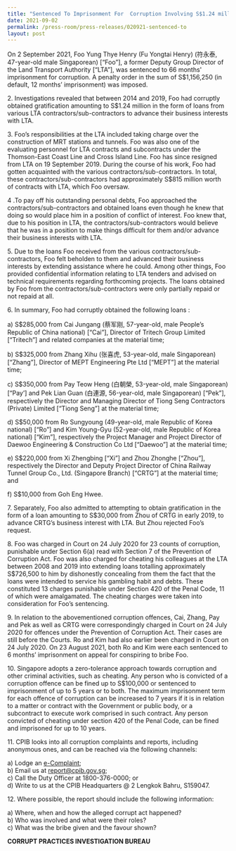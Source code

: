 ```yaml
---
title: "Sentenced To Imprisonment For  Corruption Involving S$1.24 million "
date: 2021-09-02
permalink: /press-room/press-releases/020921-sentenced-to
layout: post
---
```

On 2 September 2021, Foo Yung Thye Henry (Fu Yongtai Henry) (符永泰, 47-year-old male Singaporean) [“Foo”], a former Deputy Group Director of the Land Transport Authority [“LTA”], was sentenced to 66 months' imprisonment  for corruption. A penalty order in the sum of S$1,156,250 (in default, 12 months’ imprisonment) was imposed.

2\.	Investigations revealed that between 2014 and 2019, Foo had corruptly obtained gratification amounting to S$1.24 million in the form of loans from various LTA contractors/sub-contractors to advance their business interests with LTA. 

 3\.	Foo’s responsibilities at the LTA included taking charge over the construction of MRT stations and tunnels. Foo was also one of the evaluating personnel for LTA contracts and subcontracts under the Thomson-East Coast Line and Cross Island Line. Foo has since resigned from LTA on 19 September 2019. During the course of his work, Foo had gotten acquainted with the various contractors/sub-contractors. In total, these contractors/sub-contractors had approximately S$815 million worth of contracts with LTA, which Foo oversaw. 

4	\.To pay off his outstanding personal debts, Foo approached the contractors/sub-contractors and obtained loans even though he knew that doing so would place him in a position of conflict of interest. Foo knew that, due to his position in LTA, the contractors/sub-contractors would believe that he was in a position to make things difficult for them and/or advance their business interests with LTA.

5\.	Due to the loans Foo received from the various contractors/sub-contractors, Foo felt beholden to them and advanced their business interests by extending assistance where he could. Among other things, Foo provided confidential information relating to LTA tenders and advised on technical requirements regarding forthcoming projects. The loans obtained by Foo from the contractors/sub-contractors were only partially repaid or not repaid at all.  

6\.	 In summary, Foo had corruptly obtained the following loans : 

a) S$285,000 from Cai Jungang (蔡军刚, 57-year-old, male People’s Republic of China national) [“Cai”], Director of Tritech Group Limited [“Tritech”] and related companies at the material time; 

b) S$325,000 from Zhang Xihu (张喜虎, 53-year-old, male Singaporean) [“Zhang”], Director of MEPT Engineering Pte Ltd [“MEPT”] at the material time; 

c) S$350,000 from Pay Teow Heng (白朝榮, 53-year-old, male Singaporean) [“Pay’] and Pek Lian Guan (白連源, 56-year-old, male Singaporean) [“Pek”], respectively the Director and Managing Director of Tiong Seng Contractors (Private) Limited [“Tiong Seng”] at the material time; 

d) S$50,000 from Ro Sungyoung (49-year-old, male Republic of Korea national) [“Ro”] and Kim Young-Gyu (52-year-old, male Republic of Korea national) [“Kim”], respectively the Project Manager and Project Director of Daewoo Engineering & Construction Co Ltd [“Daewoo”] at the material time; 

e) S$220,000 from Xi Zhengbing [“Xi”] and Zhou Zhonghe [“Zhou”], respectively the  Director and Deputy Project Director of China Railway Tunnel Group Co., Ltd. (Singapore Branch) [“CRTG”] at the material time; and 

f) S$10,000 from Goh Eng Hwee.	

7\.	Separately, Foo also admitted to attempting to obtain gratification in the form of a loan amounting to S$30,000 from Zhou of CRTG in early 2019, to advance CRTG’s business interest with LTA. But Zhou rejected Foo’s request. 

8\.	Foo was charged in Court on 24 July 2020 for 23 counts of corruption, punishable under Section 6(a) read with Section 7 of the Prevention of Corruption Act. Foo was also charged for cheating his colleagues at the LTA between 2008 and 2019 into extending loans totalling approximately S$726,500 to him by dishonestly concealing from them the fact that the loans were intended to service his gambling habit and debts. These constituted 13 charges punishable under Section 420 of the Penal Code, 11 of which were amalgamated. The cheating charges were taken into consideration for Foo’s sentencing. 

9\.	In relation to the abovementioned corruption offences, Cai, Zhang, Pay and Pek as well as CRTG were correspondingly charged in Court on 24 July 2020 for offences under the Prevention of Corruption Act. Their cases are still before the Courts. Ro and Kim had also earlier been charged in Court on 24 July 2020. On 23 August 2021, both Ro and Kim were each sentenced to 6 months’ imprisonment on appeal for conspiring to bribe Foo. 

10\.	 Singapore adopts a zero-tolerance approach towards corruption and other criminal activities, such as cheating. Any person who is convicted of a corruption offence can be fined up to S$100,000 or sentenced to imprisonment of up to 5 years or to both. The maximum imprisonment term for each offence of corruption can be increased to 7 years if it is in relation to a matter or contract with the Government or public body, or a subcontract to execute work comprised in such contract. Any person convicted of cheating under section 420 of the Penal Code, can be fined and imprisoned for up to 10 years.

11\. CPIB looks into all corruption complaints and reports, including anonymous ones, and can be reached via the following channels:

a) Lodge an [e-Complaint](/e-services/e-complaint-for-corrupt-conduct);<br>
b) Email us at <a href="mailto:report@cpib.gov.sg" class="spamspan">report@cpib.gov.sg</a>;<br>
c) Call the Duty Officer at 1800-376-0000; or<br>
d) Write to us at the CPIB Headquarters @ 2 Lengkok Bahru, S159047.

12\.        Where possible, the report should include the following information:

a) Where, when and how the alleged corrupt act happened?<br>
b) Who was involved and what were their roles?<br>
c) What was the bribe given and the favour shown?

**CORRUPT PRACTICES INVESTIGATION BUREAU**
